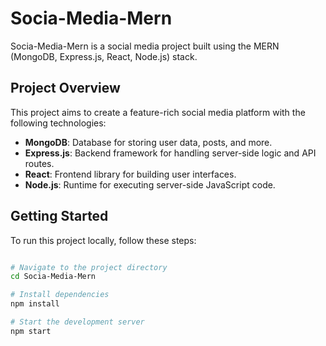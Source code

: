 # Socia-Media-Mern

Socia-Media-Mern is a social media project built using the MERN (MongoDB, Express.js, React, Node.js) stack.

## Project Overview

This project aims to create a feature-rich social media platform with the following technologies:

- **MongoDB**: Database for storing user data, posts, and more.
- **Express.js**: Backend framework for handling server-side logic and API routes.
- **React**: Frontend library for building user interfaces.
- **Node.js**: Runtime for executing server-side JavaScript code.

## Getting Started

To run this project locally, follow these steps:

```bash

# Navigate to the project directory
cd Socia-Media-Mern

# Install dependencies
npm install

# Start the development server
npm start
